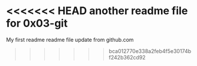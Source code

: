 <<<<<<< HEAD
another readme file for 0x03-git
=======
My first readme
readme file update from github.com
>>>>>>> bca012770e338a2feb4f5e30174bf242b362cd92
